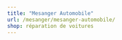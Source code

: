 ```yaml
---
title: "Mesanger Automobile"
url: /mesanger/mesanger-automobile/
shop: réparation de voitures
---
```

